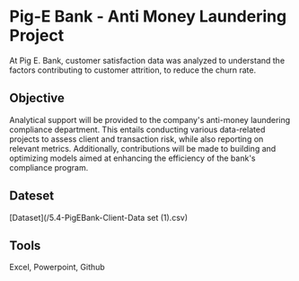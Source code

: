 # Pig-E Bank - Anti Money Laundering Project
At Pig E. Bank, customer satisfaction data was analyzed to understand the factors contributing to customer attrition, to reduce the churn rate.

## Objective
Analytical support will be provided to the company's anti-money laundering compliance department. This entails conducting various data-related projects to assess client and transaction risk, while also reporting on relevant metrics. Additionally, contributions will be made to building and optimizing models aimed at enhancing the efficiency of the bank's compliance program.

## Dateset

[Dataset](/5.4-PigEBank-Client-Data set (1).csv)


## Tools
Excel, Powerpoint, Github
